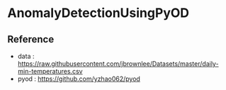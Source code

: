 # AnomalyDetectionUsingPyOD

## Reference 
* data : https://raw.githubusercontent.com/jbrownlee/Datasets/master/daily-min-temperatures.csv
* pyod : https://github.com/yzhao062/pyod

